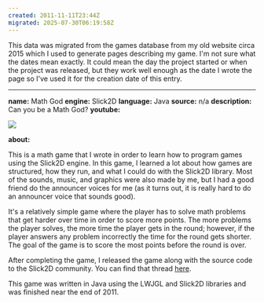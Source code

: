 ```yaml
---
created: 2011-11-11T23:44Z
migrated: 2025-07-30T06:19:58Z
---
```


This data was migrated from the games database from my old website circa 2015 which I used to generate pages describing my game. I'm not sure what the dates mean exactly. It could mean the day the project started or when the project was released, but they work well enough as the date I wrote the page so I've used it for the creation date of this entry.

---

**name:** Math God
**engine:** Slick2D
**language:** Java
**source:** n/a
**description:** Can you be a Math God?
**youtube:**

![](https://www.youtube.com/watch?v=1WmAt5C2tjo)

**about:**

This is a math game that I wrote in order to learn how to program games using the Slick2D engine. In this game, I learned a lot about how games are structured, how they run, and what I could do with the Slick2D library. Most of the sounds, music, and graphics were also made by me, but I had a good friend do the announcer voices for me (as it turns out, it is really hard to do an announcer voice that sounds good).

It's a relatively simple game where the player has to solve math problems that get harder over time in order to score more points. The more problems the player solves, the more time the player gets in the round; however, if the player answers any problem incorrectly the time for the round gets shorter. The goal of the game is to score the most points before the round is over.

After completing the game, I released the game along with the source code to the Slick2D community. You can find that thread [here](http://slick.ninjacave.com/forum/viewtopic.php?f=2&t=4291).

This game was written in Java using the LWJGL and Slick2D libraries and was finished near the end of 2011.
